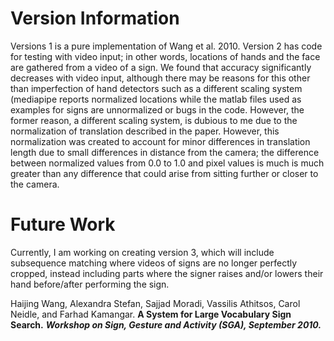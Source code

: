 # Version Information
Versions 1 is a pure implementation of Wang et al. 2010. Version 2 has code for testing with video input; in other words, locations of hands and the face are gathered from a video of a sign. We found that accuracy significantly decreases with video input, although there may be reasons for this other than imperfection of hand detectors such as a different scaling system (mediapipe reports normalized locations while the matlab files used as examples for signs are unnormalized or bugs in the code. However, the former reason, a different scaling system, is dubious to me due to the normalization of translation described in the paper. However, this normalization was created to account for minor differences in translation length due to small differences in distance from the camera; the difference between normalized values from 0.0 to 1.0 and pixel values is much is much greater than any difference that could arise from sitting further or closer to the camera.

# Future Work
Currently, I am working on creating version 3, which will include subsequence matching where videos of signs are no longer perfectly cropped, instead including parts where the signer raises and/or lowers their hand before/after performing the sign.

Haijing Wang, Alexandra Stefan, Sajjad Moradi, Vassilis Athitsos, Carol Neidle, and Farhad Kamangar.
**A System for Large Vocabulary Sign Search.**
***Workshop on Sign, Gesture and Activity (SGA), September 2010.***

